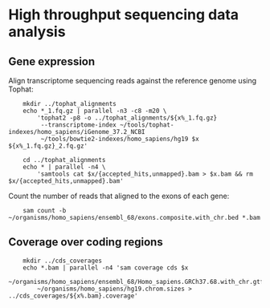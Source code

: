# High throughput sequencing data analysis #

## Gene expression ##

Align transcriptome sequencing reads against the reference genome using Tophat:
```
    mkdir ../tophat_alignments
    echo *_1.fq.gz | parallel -n3 -c8 -m20 \
        'tophat2 -p8 -o ../tophat_alignments/${x%_1.fq.gz} 
         --transcriptome-index ~/tools/tophat-indexes/homo_sapiens/iGenome_37.2_NCBI
         ~/tools/bowtie2-indexes/homo_sapiens/hg19 $x ${x%_1.fq.gz}_2.fq.gz'

    cd ../tophat_alignments
    echo * | parallel -n4 \
        'samtools cat $x/{accepted_hits,unmapped}.bam > $x.bam && rm $x/{accepted_hits,unmapped}.bam'
```

Count the number of reads that aligned to the exons of each gene:
```
    sam count -b ~/organisms/homo_sapiens/ensembl_68/exons.composite.with_chr.bed *.bam
```


## Coverage over coding regions ##
```
    mkdir ../cds_coverages
    echo *.bam | parallel -n4 'sam coverage cds $x     
        ~/organisms/homo_sapiens/ensembl_68/Homo_sapiens.GRCh37.68.with_chr.gtf 
        ~/organisms/homo_sapiens/hg19.chrom.sizes > ../cds_coverages/${x%.bam}.coverage'
```
